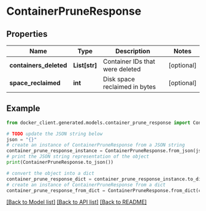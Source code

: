 # ContainerPruneResponse


## Properties

Name | Type | Description | Notes
------------ | ------------- | ------------- | -------------
**containers_deleted** | **List[str]** | Container IDs that were deleted | [optional] 
**space_reclaimed** | **int** | Disk space reclaimed in bytes | [optional] 

## Example

```python
from docker_client.generated.models.container_prune_response import ContainerPruneResponse

# TODO update the JSON string below
json = "{}"
# create an instance of ContainerPruneResponse from a JSON string
container_prune_response_instance = ContainerPruneResponse.from_json(json)
# print the JSON string representation of the object
print(ContainerPruneResponse.to_json())

# convert the object into a dict
container_prune_response_dict = container_prune_response_instance.to_dict()
# create an instance of ContainerPruneResponse from a dict
container_prune_response_from_dict = ContainerPruneResponse.from_dict(container_prune_response_dict)
```
[[Back to Model list]](../README.md#documentation-for-models) [[Back to API list]](../README.md#documentation-for-api-endpoints) [[Back to README]](../README.md)


